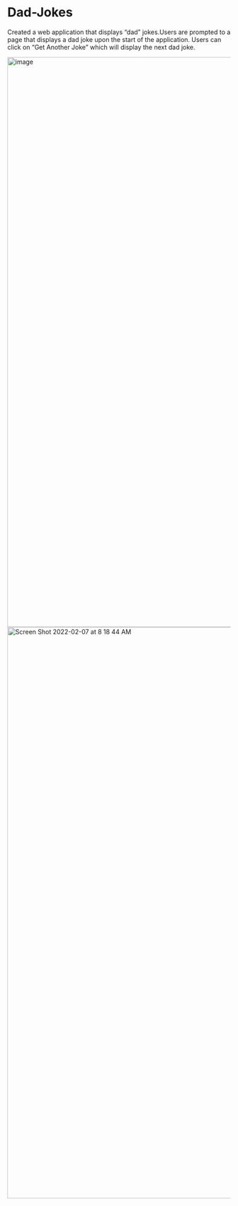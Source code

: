 # Dad-Jokes

Created a web application that displays “dad” jokes.Users are prompted to a page that displays a dad joke upon the start of the application. Users can click on “Get Another Joke” which will display the next dad joke. 

<img width="1284" alt="image" src="https://user-images.githubusercontent.com/88213779/152795509-21cd5acc-df1f-41f2-8098-62afeba0073d.png">

<img width="1287" alt="Screen Shot 2022-02-07 at 8 18 44 AM" src="https://user-images.githubusercontent.com/88213779/152795578-a03fad7f-354f-46ae-8fd0-35c80325e03b.png">
